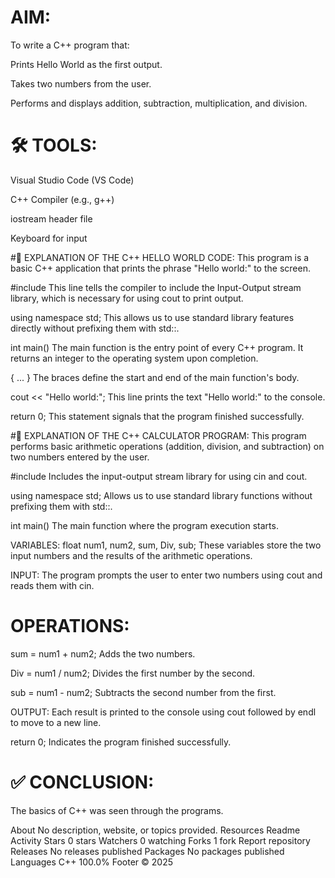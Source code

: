 # AIM:
To write a C++ program that:

Prints Hello World as the first output.

Takes two numbers from the user.

Performs and displays addition, subtraction, multiplication, and division.

# 🛠️ TOOLS:
Visual Studio Code (VS Code)

C++ Compiler (e.g., g++)

iostream header file

Keyboard for input

#📌 EXPLANATION OF THE C++ HELLO WORLD CODE:
This program is a basic C++ application that prints the phrase "Hello world:" to the screen.

#include This line tells the compiler to include the Input-Output stream library, which is necessary for using cout to print output.

using namespace std; This allows us to use standard library features directly without prefixing them with std::.

int main() The main function is the entry point of every C++ program. It returns an integer to the operating system upon completion.

{ ... } The braces define the start and end of the main function's body.

cout << "Hello world:"; This line prints the text "Hello world:" to the console.

return 0; This statement signals that the program finished successfully.

#🧮 EXPLANATION OF THE C++ CALCULATOR PROGRAM:
This program performs basic arithmetic operations (addition, division, and subtraction) on two numbers entered by the user.

#include Includes the input-output stream library for using cin and cout.

using namespace std; Allows us to use standard library functions without prefixing them with std::.

int main() The main function where the program execution starts.

VARIABLES: float num1, num2, sum, Div, sub; These variables store the two input numbers and the results of the arithmetic operations.

INPUT: The program prompts the user to enter two numbers using cout and reads them with cin.

# OPERATIONS:

sum = num1 + num2; Adds the two numbers.

Div = num1 / num2; Divides the first number by the second.

sub = num1 - num2; Subtracts the second number from the first.

OUTPUT: Each result is printed to the console using cout followed by endl to move to a new line.

return 0; Indicates the program finished successfully.

# ✅ CONCLUSION:
The basics of C++ was seen through the programs.

About
No description, website, or topics provided.
Resources
 Readme
 Activity
Stars
 0 stars
Watchers
 0 watching
Forks
 1 fork
Report repository
Releases
No releases published
Packages
No packages published
Languages
C++
100.0%
Footer
© 2025 
